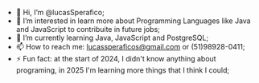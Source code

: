 - 👋 Hi, I’m @lucasSperafico;
- 👀 I’m interested in learn more about Programming Languages like Java and JavaScript to contribuite  in future jobs;
- 🌱 I’m currently learning Java, JavaScript and PostgreSQL; 
- 📫 How to reach me: lucassperaficos@gmail.com or (51)98928-0411;
- ⚡ Fun fact: at the start of 2024, I didn't know anything about programing, in 2025 I'm learning more things that I think I could;

<!---
lucasSperafico/lucasSperafico is a ✨ special ✨ repository because its `README.md` (this file) appears on your GitHub profile.
You can click the Preview link to take a look at your changes.
--->
